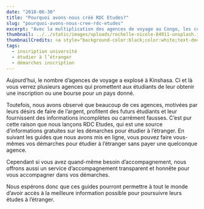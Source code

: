 ```yaml
---
date: "2018-06-30"
title: "Pourquoi avons-nous créé RDC Etudes?"
slug: "pourquoi-avons-nous-cree-rdc-etudes"
excerpt: "Avec la multiplication des agences de voyage au Congo, les congolais sont de plus en plus victimes de charlatans et escrocs qui profitent de leur manque d’information. Nous voulons mettre fin à ça."
thumbnail: ../../static/images/uploads/rochelle-nicole-84911-unsplash.jpg
thumbnailCredits: <a style="background-color:black;color:white;text-decoration:none;padding:4px 6px;font-family:-apple-system, BlinkMacSystemFont, &quot;San Francisco&quot;, &quot;Helvetica Neue&quot;, Helvetica, Ubuntu, Roboto, Noto, &quot;Segoe UI&quot;, Arial, sans-serif;font-size:12px;font-weight:bold;line-height:1.2;display:inline-block;border-radius:3px" href="https://unsplash.com/@rchllwlsn?utm_medium=referral&amp;utm_campaign=photographer-credit&amp;utm_content=creditBadge" target="_blank" rel="noopener noreferrer" title="Download free do whatever you want high-resolution photos from Rochelle Nicole"><span style="display:inline-block;padding:2px 3px"><svg xmlns="http://www.w3.org/2000/svg" style="height:12px;width:auto;position:relative;vertical-align:middle;top:-1px;fill:white" viewBox="0 0 32 32"><title>unsplash-logo</title><path d="M20.8 18.1c0 2.7-2.2 4.8-4.8 4.8s-4.8-2.1-4.8-4.8c0-2.7 2.2-4.8 4.8-4.8 2.7.1 4.8 2.2 4.8 4.8zm11.2-7.4v14.9c0 2.3-1.9 4.3-4.3 4.3h-23.4c-2.4 0-4.3-1.9-4.3-4.3v-15c0-2.3 1.9-4.3 4.3-4.3h3.7l.8-2.3c.4-1.1 1.7-2 2.9-2h8.6c1.2 0 2.5.9 2.9 2l.8 2.4h3.7c2.4 0 4.3 1.9 4.3 4.3zm-8.6 7.5c0-4.1-3.3-7.5-7.5-7.5-4.1 0-7.5 3.4-7.5 7.5s3.3 7.5 7.5 7.5c4.2-.1 7.5-3.4 7.5-7.5z"></path></svg></span><span style="display:inline-block;padding:2px 3px">Rochelle Nicole</span></a>
tags: 
  - inscription université
  - étudier à l’étranger
  - démarches inscription
---
```


Aujourd’hui, le nombre d’agences de voyage a explosé à Kinshasa.
Ci et là vous verrez plusieurs agences qui promettent aux étudiants de leur obtenir une inscription ou une bourse pour un pays donné.

Toutefois, nous avons observé que beaucoup de ces agences, motivées par leurs désirs de faire de l’argent, profitent des futurs étudiants et leur fournissent des informations incomplètes ou carrément fausses.
C’est pur cette raison que nous lançons RDC Etudes, qui est une source d’informations gratuites sur les démarches pour étudier à l’étranger.
En suivant les guides que nous avons mis en ligne, vous pouvez faire vous-mêmes vos démarches pour étudier à l’étranger sans payer une quelconque agence.

Cependant si vous avez quand-même besoin d’accompagnement, nous offrons aussi un service d’accompagnement transparent et honnête pour vous accompagner dans vos démarches.

Nous espérons donc que ces guides pourront permettre à tout le monde d’avoir accès à la meilleure information possible pour poursuivre leurs études à l’étranger.
